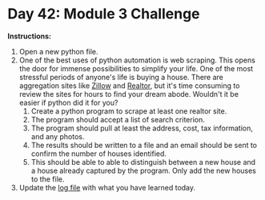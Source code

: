 # Day 42: Module 3 Challenge
**Instructions:** 
1. Open a new python file.
2. One of the best uses of python automation is web scraping. This opens the door for immense possibilities to simplify your life. One of the most stressful periods of anyone's life is buying a house. There are aggregation sites like [Zillow](https://www.zillow.com/) and [Realtor](https://www.realtor.com/), but it's time consuming to review the sites for hours to find your dream abode. Wouldn't it be easier if python did it for you?
    1. Create a python program to scrape at least one realtor site.
    2. The program should accept a list of search criterion.
    3. The program should pull at least the address, cost, tax information, and any photos.
    4. The results should be written to a file and an email should be sent to confirm the number of houses identified.
    5. This should be able to able to distinguish between a new house and a house already captured by the program. Only add the new houses to the file.
3. Update the [log file](../../log.md) with what you have learned today.
